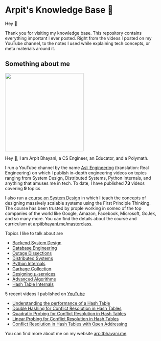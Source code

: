 # Arpit's Knowledge Base 🧠

Hey 🙌‍

Thank you for visiting my knowledge base. This repository contains everything important I ever posted. Right from the videos I posted on my YouTube channel, to the notes I used while explaining tech concepts, or meta materials around it.

## Something about me

<img width="256px" src="https://arpitbhayani.me/static/img/arpit.jpg" />

Hey 🙌‍, I am Arpit Bhayani, a CS Engineer, an Educator, and a Polymath.

I run a YouTube channel by the name [Asli Engineering](asliengineering.com) (translation: Real Engineering) on which I publish in-depth engineering videos on topics ranging from System Design,
Distributed Systems, Python Internals, and anything that amuses me in tech. To date, I have published **73** videos covering **9** topics.

I also run a [course on System Design](https://arpitbhayani.me/masterclass) in which I teach the concepts of designing massively scalable systems using the First Principle Thinking. The course has been trusted by prople working in someo of the top companies of the world like Google, Amazon, Facebook, Microsoft, GoJek, and so many more. You can find the details about the course and curriculum at [arpitbhayani.me/masterclass](https://arpitbhayani.me/masterclass).

Topics I like to talk about are

 - [Backend System Design](https://arpitbhayani.me/system-design)
 - [Database Engineering](https://arpitbhayani.me/database-engineering)
 - [Outage Dissections](https://arpitbhayani.me/outage-dissections)
 - [Distributed Systems](https://arpitbhayani.me/distributed-systems)
 - [Python Internals](https://arpitbhayani.me/python-internals)
 - [Garbage Collection](https://arpitbhayani.me/garbage-collection)
 - [Designing μ-services](https://arpitbhayani.me/microservices)
 - [Advanced Algorithms](https://arpitbhayani.me/advanced-algorithms)
 - [Hash Table Internals](https://arpitbhayani.me/hash-table-internals)

5 recent videos I published on [YouTube](https://www.youtube.com/c/ArpitBhayani)

 - [Understanding the performance of a Hash Table](https://youtube.com/watch?v=oD2yaTtu69w)
 - [Double Hashing for Conflict Resolution in Hash Tables](https://youtube.com/watch?v=wV4K6fo0T58)
 - [Quadratic Probing for Conflict Resolution in Hash Tables](https://youtube.com/watch?v=F-8pWiJv8ik)
 - [Linear Probing for Conflict Resolution in Hash Tables](https://youtube.com/watch?v=5QKAXG25hig)
 - [Conflict Resolution in Hash Tables with Open Addressing](https://youtube.com/watch?v=6_yFb7icd_c)

You can find more about me on my website [arpitbhayani.me](arpitbhayani.me).